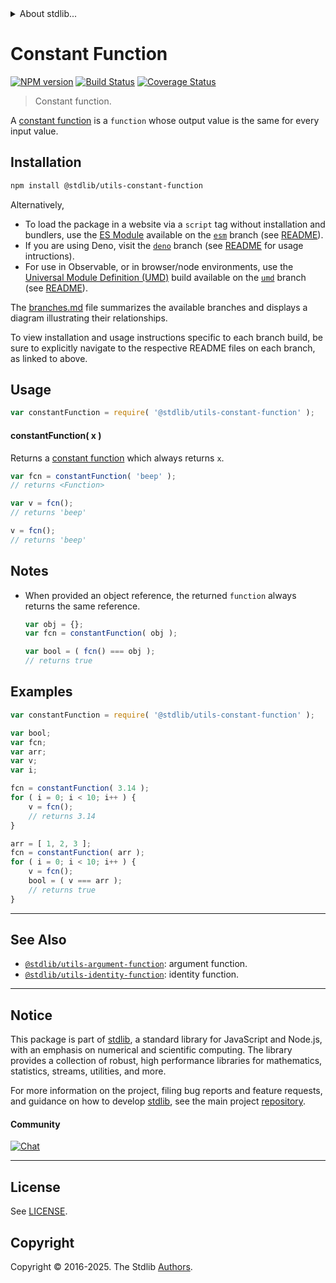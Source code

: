 <!--

@license Apache-2.0

Copyright (c) 2018 The Stdlib Authors.

Licensed under the Apache License, Version 2.0 (the "License");
you may not use this file except in compliance with the License.
You may obtain a copy of the License at

   http://www.apache.org/licenses/LICENSE-2.0

Unless required by applicable law or agreed to in writing, software
distributed under the License is distributed on an "AS IS" BASIS,
WITHOUT WARRANTIES OR CONDITIONS OF ANY KIND, either express or implied.
See the License for the specific language governing permissions and
limitations under the License.

-->


<details>
  <summary>
    About stdlib...
  </summary>
  <p>We believe in a future in which the web is a preferred environment for numerical computation. To help realize this future, we've built stdlib. stdlib is a standard library, with an emphasis on numerical and scientific computation, written in JavaScript (and C) for execution in browsers and in Node.js.</p>
  <p>The library is fully decomposable, being architected in such a way that you can swap out and mix and match APIs and functionality to cater to your exact preferences and use cases.</p>
  <p>When you use stdlib, you can be absolutely certain that you are using the most thorough, rigorous, well-written, studied, documented, tested, measured, and high-quality code out there.</p>
  <p>To join us in bringing numerical computing to the web, get started by checking us out on <a href="https://github.com/stdlib-js/stdlib">GitHub</a>, and please consider <a href="https://opencollective.com/stdlib">financially supporting stdlib</a>. We greatly appreciate your continued support!</p>
</details>

# Constant Function

[![NPM version][npm-image]][npm-url] [![Build Status][test-image]][test-url] [![Coverage Status][coverage-image]][coverage-url] <!-- [![dependencies][dependencies-image]][dependencies-url] -->

> Constant function.

<section class="intro">

A [constant function][constant-function] is a `function` whose output value is the same for every input value.

</section>

<!-- /.intro -->

<section class="installation">

## Installation

```bash
npm install @stdlib/utils-constant-function
```

Alternatively,

-   To load the package in a website via a `script` tag without installation and bundlers, use the [ES Module][es-module] available on the [`esm`][esm-url] branch (see [README][esm-readme]).
-   If you are using Deno, visit the [`deno`][deno-url] branch (see [README][deno-readme] for usage intructions).
-   For use in Observable, or in browser/node environments, use the [Universal Module Definition (UMD)][umd] build available on the [`umd`][umd-url] branch (see [README][umd-readme]).

The [branches.md][branches-url] file summarizes the available branches and displays a diagram illustrating their relationships.

To view installation and usage instructions specific to each branch build, be sure to explicitly navigate to the respective README files on each branch, as linked to above.

</section>

<section class="usage">

## Usage

```javascript
var constantFunction = require( '@stdlib/utils-constant-function' );
```

#### constantFunction( x )

Returns a [constant function][constant-function] which always returns `x`.

```javascript
var fcn = constantFunction( 'beep' );
// returns <Function>

var v = fcn();
// returns 'beep'

v = fcn();
// returns 'beep'
```

</section>

<!-- /.usage -->

<section class="notes">

## Notes

-   When provided an object reference, the returned `function` always returns the same reference.

    ```javascript
    var obj = {};
    var fcn = constantFunction( obj );

    var bool = ( fcn() === obj );
    // returns true
    ```

</section>

<!-- /.notes -->

<section class="examples">

## Examples

<!-- eslint no-undef: "error" -->

```javascript
var constantFunction = require( '@stdlib/utils-constant-function' );

var bool;
var fcn;
var arr;
var v;
var i;

fcn = constantFunction( 3.14 );
for ( i = 0; i < 10; i++ ) {
    v = fcn();
    // returns 3.14
}

arr = [ 1, 2, 3 ];
fcn = constantFunction( arr );
for ( i = 0; i < 10; i++ ) {
    v = fcn();
    bool = ( v === arr );
    // returns true
}
```

</section>

<!-- /.examples -->

<!-- Section for related `stdlib` packages. Do not manually edit this section, as it is automatically populated. -->

<section class="related">

* * *

## See Also

-   <span class="package-name">[`@stdlib/utils-argument-function`][@stdlib/utils/argument-function]</span><span class="delimiter">: </span><span class="description">argument function.</span>
-   <span class="package-name">[`@stdlib/utils-identity-function`][@stdlib/utils/identity-function]</span><span class="delimiter">: </span><span class="description">identity function.</span>

</section>

<!-- /.related -->

<!-- Section for all links. Make sure to keep an empty line after the `section` element and another before the `/section` close. -->


<section class="main-repo" >

* * *

## Notice

This package is part of [stdlib][stdlib], a standard library for JavaScript and Node.js, with an emphasis on numerical and scientific computing. The library provides a collection of robust, high performance libraries for mathematics, statistics, streams, utilities, and more.

For more information on the project, filing bug reports and feature requests, and guidance on how to develop [stdlib][stdlib], see the main project [repository][stdlib].

#### Community

[![Chat][chat-image]][chat-url]

---

## License

See [LICENSE][stdlib-license].


## Copyright

Copyright &copy; 2016-2025. The Stdlib [Authors][stdlib-authors].

</section>

<!-- /.stdlib -->

<!-- Section for all links. Make sure to keep an empty line after the `section` element and another before the `/section` close. -->

<section class="links">

[npm-image]: http://img.shields.io/npm/v/@stdlib/utils-constant-function.svg
[npm-url]: https://npmjs.org/package/@stdlib/utils-constant-function

[test-image]: https://github.com/stdlib-js/utils-constant-function/actions/workflows/test.yml/badge.svg?branch=main
[test-url]: https://github.com/stdlib-js/utils-constant-function/actions/workflows/test.yml?query=branch:main

[coverage-image]: https://img.shields.io/codecov/c/github/stdlib-js/utils-constant-function/main.svg
[coverage-url]: https://codecov.io/github/stdlib-js/utils-constant-function?branch=main

<!--

[dependencies-image]: https://img.shields.io/david/stdlib-js/utils-constant-function.svg
[dependencies-url]: https://david-dm.org/stdlib-js/utils-constant-function/main

-->

[chat-image]: https://img.shields.io/gitter/room/stdlib-js/stdlib.svg
[chat-url]: https://app.gitter.im/#/room/#stdlib-js_stdlib:gitter.im

[stdlib]: https://github.com/stdlib-js/stdlib

[stdlib-authors]: https://github.com/stdlib-js/stdlib/graphs/contributors

[umd]: https://github.com/umdjs/umd
[es-module]: https://developer.mozilla.org/en-US/docs/Web/JavaScript/Guide/Modules

[deno-url]: https://github.com/stdlib-js/utils-constant-function/tree/deno
[deno-readme]: https://github.com/stdlib-js/utils-constant-function/blob/deno/README.md
[umd-url]: https://github.com/stdlib-js/utils-constant-function/tree/umd
[umd-readme]: https://github.com/stdlib-js/utils-constant-function/blob/umd/README.md
[esm-url]: https://github.com/stdlib-js/utils-constant-function/tree/esm
[esm-readme]: https://github.com/stdlib-js/utils-constant-function/blob/esm/README.md
[branches-url]: https://github.com/stdlib-js/utils-constant-function/blob/main/branches.md

[stdlib-license]: https://raw.githubusercontent.com/stdlib-js/utils-constant-function/main/LICENSE

[constant-function]: https://en.wikipedia.org/wiki/Constant_function

<!-- <related-links> -->

[@stdlib/utils/argument-function]: https://github.com/stdlib-js/utils-argument-function

[@stdlib/utils/identity-function]: https://github.com/stdlib-js/utils-identity-function

<!-- </related-links> -->

</section>

<!-- /.links -->
